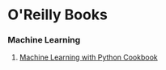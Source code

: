 # O'Reilly Books

### Machine Learning
1. <a href="PDF/Machine Learning with Python Cook Book.pdf">Machine Learning with Python Cookbook</a>
